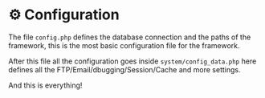 # :gear: Configuration

The file `config.php` defines the database connection and the paths of the framework, this is the most basic configuration file for the framework.  

After this file all the configuration goes inside `system/config_data.php` here defines all the FTP/Email/dbugging/Session/Cache and more settings.

And this is everything!